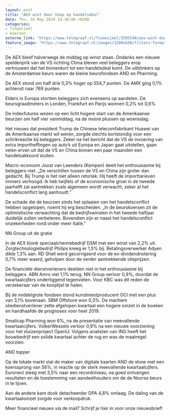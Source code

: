 ```yaml
---
layout: post
title: "AEX wint door hoop op handelsdeal"
date: Thu, 16 May 2019 14:30:00 +0200
categories: 
- financieel 
- koersen 
externe_link: "https://www.telegraaf.nl/financieel/3595549/aex-wint-door-hoop-op-handelsdeal"
feature_image: "https://www.telegraaf.nl/images/1200x630/filters:format(jpeg):quality(80)/cdn-kiosk-api.telegraaf.nl/eef68678-77d6-11e9-a089-0255c322e81b.jpg"
---
```


<p class="intro">De AEX bleef halverwege de middag op winst staan. Ondanks een nieuwe speldenprik van de VS richting China bleven veel beleggers erop vertrouwen dat het binnenkort tot een handelsdeal komt. De uitblinkers op de Amsterdamse beurs waren de kleine beursfondsen AND en Pharming.</p> <p>De AEX stond om half drie 0,3% hoger op 554,7 punten. De AMX ging 0,1% achteruit naar 769 punten.</p><p>Elders in Europa stortten beleggers zich eveneens op aandelen. De beursgraadmeters in Londen, Frankfurt en Parijs wonnen 0,2% tot 0,6%</p><p>De indexfutures wezen op een licht hogere start van de Amerikaanse beurzen om half vier vanmiddag, na de mooie plussen op woensdag.</p><p>Het nieuws dat president Trump de Chinese telecomfabrikant Huawei van de Amerikaanse markt wil weren, zorgde slechts kortstondig voor een schrikreactie bij beleggers. Zeker na het bericht dat de VS de invoering van extra importheffingen op auto’s uit Europa en Japan gaat uitstellen, gaan velen ervan uit dat de VS en China binnen een paar maanden een handelsakkoord sluiten.</p><p>Macro-econoom Joost van Leenders (Kempen) deelt het enthousiasme bij beleggers niet. „De verschillen tussen de VS en China zijn groter dan gedacht. Bij Trump is het niet alleen retoriek. Hij heeft de importtarieven immers verhoogd. Ik heb twijfels of de economische groei in de tweede jaarhelft zal aantrekken zoals algemeen wordt verwacht, zeker al het handelsconflict lang aanhoudt.”</p><p>De schade die de beurzen sinds het oplaaien van het handelsconflict hebben opgelopen, noemt hij erg bescheiden. „In de beurskoersen zit de optimistische verwachting dat de bedrijfswinsten in het tweede halfjaar duidelijk zullen verbeteren. Bovendien zijn er naast het handelsconflict onzekerheden rond onder meer Italië.”</p><p>NN Group uit de gratie</p><p>In de AEX blonk speciaalchemiebedrijf DSM met een winst van 2,2% uit. Zorgtechnologiebedrijf Philips kreeg er 1,5% bij. Betalingsverwerker Adyen dikte 1,3% aan. RD Shell werd gecorrigeerd voor de ex-dividendnotering 0,7% meer waard, geholpen door de verder aantrekkende olieprijzen.</p><p>De financiële dienstverleners deelden niet in het enthousiasme bij beleggers. ABN Amro viel 1,1% terug. NN Group verloor 0,9%, doordat de kwartaalcijfers onderliggend tegenvielen. Voor KBC was dit reden de verzekeraar van de kooplijst te halen.</p><p>Bij de middelgrote fondsen stond kunstmestproducent OCI met een plus van 3,1% bovenaan. SBM Offshore won 0,3%. De maritiem oliedienstverlener zette afgelopen kwartaal een hogere omzet in de boeken en handhaafde de prognoses voor heel 2019.</p><p>Smallcap Pharming won 6%, na de presentatie van  meevallende kwartaalcijfers. VolkerWessels verloor 0,9% na een nieuwe voorziening voor het sluizenproject OpenIJ. Volgens analisten van ING heeft het bouwbedrijf een solide kwartaal achter de rug en was de maatregel voorzien.</p><p>AND topper</p><p>Op de lokale markt stal de maker van digitale kaarten AND de show met een koerssprong van 56%, in reactie op de sterk meevallende kwartaalcijfers. Euronext steeg met 3,5% naar een recordniveau, na goed ontvangen resultaten en de toestemming van aandeelhouders om de de Noorse beurs in te lijven.</p><p>Aan de andere kant dook detacheerder DPA 4,8% omlaag. De daling van de kwartaalomzet zorgde voor verkoopdruk.</p><p>Meer financieel nieuws via de mail? Schrijf je hier in voor onze nieuwsbrief!</p>
